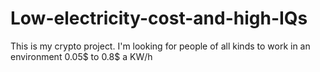 # Low-electricity-cost-and-high-IQs
This is my crypto project. I'm looking for people of all kinds to work in an environment 0.05$ to 0.8$ a KW/h
